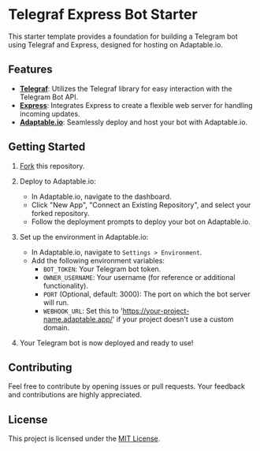 # Telegraf Express Bot Starter

This starter template provides a foundation for building a Telegram bot using Telegraf and Express, designed for hosting on Adaptable.io.

## Features

- **[Telegraf](https://telegraf.js.org/)**: Utilizes the Telegraf library for easy interaction with the Telegram Bot API.
- **[Express](https://expressjs.com/)**: Integrates Express to create a flexible web server for handling incoming updates.
- **[Adaptable.io](https://adaptable.io/)**: Seamlessly deploy and host your bot with Adaptable.io.

## Getting Started

1. [Fork](https://github.com/itsreimau/telegraf-express-bot-starter/fork) this repository.

3. Deploy to Adaptable.io:

   - In Adaptable.io, navigate to the dashboard.
   - Click "New App", "Connect an Existing Repository", and select your forked repository.
   - Follow the deployment prompts to deploy your bot on Adaptable.io.

4. Set up the environment in Adaptable.io:

   - In Adaptable.io, navigate to `Settings > Environment`.
   - Add the following environment variables:
     - `BOT_TOKEN`: Your Telegram bot token.
     - `OWNER_USERNAME`: Your username (for reference or additional functionality).
     - `PORT` (Optional, default: 3000): The port on which the bot server will run.
     - `WEBHOOK_URL`: Set this to 'https://your-project-name.adaptable.app/' if your project doesn't use a custom domain.

5. Your Telegram bot is now deployed and ready to use!

## Contributing

Feel free to contribute by opening issues or pull requests. Your feedback and contributions are highly appreciated.

## License

This project is licensed under the [MIT License](LICENSE).
